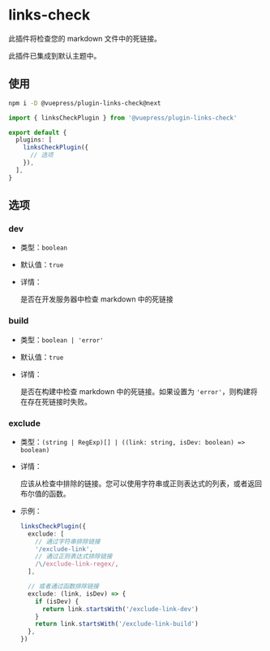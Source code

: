 # links-check

<NpmBadge package="@vuepress/plugin-links-check" />

此插件将检查您的 markdown 文件中的死链接。

此插件已集成到默认主题中。

## 使用

```bash
npm i -D @vuepress/plugin-links-check@next
```

```ts
import { linksCheckPlugin } from '@vuepress/plugin-links-check'

export default {
  plugins: [
    linksCheckPlugin({
      // 选项
    }),
  ],
}
```

## 选项

### dev

- 类型：`boolean`

- 默认值：`true`

- 详情：

  是否在开发服务器中检查 markdown 中的死链接

### build

- 类型：`boolean | 'error'`

- 默认值：`true`

- 详情：

  是否在构建中检查 markdown 中的死链接。如果设置为 `'error'`，则构建将在存在死链接时失败。

### exclude

- 类型：`(string | RegExp)[] | ((link: string, isDev: boolean) => boolean)`

- 详情：

  应该从检查中排除的链接。您可以使用字符串或正则表达式的列表，或者返回布尔值的函数。

- 示例：

  ```ts
  linksCheckPlugin({
    exclude: [
      // 通过字符串排除链接
      '/exclude-link',
      // 通过正则表达式排除链接
      /\/exclude-link-regex/,
    ],

    // 或者通过函数排除链接
    exclude: (link, isDev) => {
      if (isDev) {
        return link.startsWith('/exclude-link-dev')
      }
      return link.startsWith('/exclude-link-build')
    },
  })
  ```

